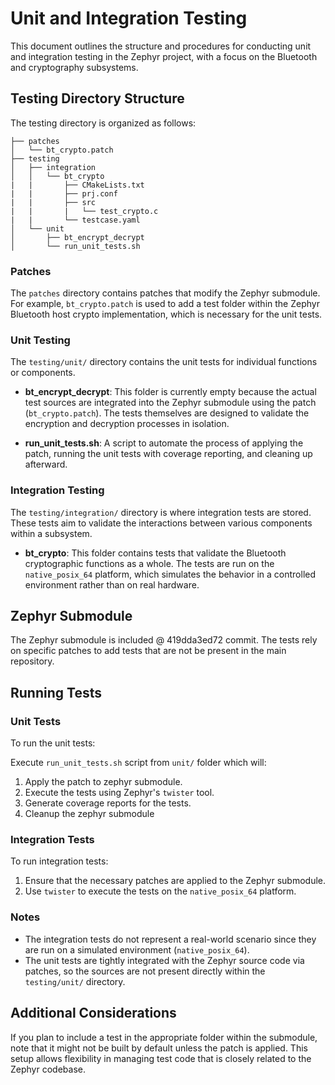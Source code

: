 # Unit and Integration Testing

This document outlines the structure and procedures for conducting unit and integration testing in the Zephyr project, with a focus on the Bluetooth and cryptography subsystems.

## Testing Directory Structure

The testing directory is organized as follows:

```
├── patches
│   └── bt_crypto.patch
├── testing
│   ├── integration
│   │   └── bt_crypto
|   |       ├── CMakeLists.txt
|   |       ├── prj.conf
|   |       ├── src
|   |       |   └── test_crypto.c
|   |       └── testcase.yaml
│   └── unit
│       ├── bt_encrypt_decrypt
│       └── run_unit_tests.sh
```


### Patches

The `patches` directory contains patches that modify the Zephyr submodule. For example, `bt_crypto.patch` is used to add a test folder within the Zephyr Bluetooth host crypto implementation, which is necessary for the unit tests.

### Unit Testing

The `testing/unit/` directory contains the unit tests for individual functions or components.

- **bt_encrypt_decrypt**: This folder is currently empty because the actual test sources are integrated into the Zephyr submodule using the patch (`bt_crypto.patch`). The tests themselves are designed to validate the encryption and decryption processes in isolation.

- **run_unit_tests.sh**: A script to automate the process of applying the patch, running the unit tests with coverage reporting, and cleaning up afterward.

### Integration Testing

The `testing/integration/` directory is where integration tests are stored. These tests aim to validate the interactions between various components within a subsystem.

- **bt_crypto**: This folder contains tests that validate the Bluetooth cryptographic functions as a whole. The tests are run on the `native_posix_64` platform, which simulates the behavior in a controlled environment rather than on real hardware.

## Zephyr Submodule

The Zephyr submodule is included @ 419dda3ed72 commit. The tests rely on specific patches to add tests that are not be present in the main repository.

## Running Tests

### Unit Tests

To run the unit tests:

Execute `run_unit_tests.sh` script from `unit/` folder which will:

1. Apply the patch to zephyr submodule.
2. Execute the tests using Zephyr's `twister` tool.
3. Generate coverage reports for the tests.
4. Cleanup the zephyr submodule

### Integration Tests

To run integration tests:

1. Ensure that the necessary patches are applied to the Zephyr submodule.
2. Use `twister` to execute the tests on the `native_posix_64` platform.

### Notes

- The integration tests do not represent a real-world scenario since they are run on a simulated environment (`native_posix_64`).
- The unit tests are tightly integrated with the Zephyr source code via patches, so the sources are not present directly within the `testing/unit/` directory.

## Additional Considerations

If you plan to include a test in the appropriate folder within the submodule, note that it might not be built by default unless the patch is applied. This setup allows flexibility in managing test code that is closely related to the Zephyr codebase.


